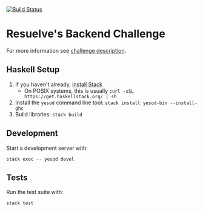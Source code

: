 [![Build Status](https://travis-ci.org/yusent/resuelve-backend-challenge.svg?branch=master)](https://travis-ci.org/yusent/resuelve-backend-challenge)

# Resuelve's Backend Challenge

For more information see [challenge description](https://github.com/resuelve/prueba-ing-backend).

## Haskell Setup

1. If you haven't already, [install Stack](https://haskell-lang.org/get-started)
	* On POSIX systems, this is usually `curl -sSL https://get.haskellstack.org/ | sh`
2. Install the `yesod` command line tool: `stack install yesod-bin --install-ghc`
3. Build libraries: `stack build`

## Development

Start a development server with:

```
stack exec -- yesod devel
```

## Tests

Run the test suite with:

```
stack test
```
